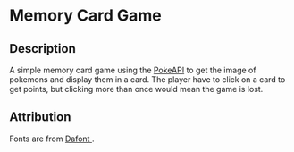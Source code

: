 # Memory Card Game
## Description
A simple memory card game using the <a href="https://pokeapi.co/">PokeAPI</a> to get the image of pokemons and display them in a card. The player have to click on a card to get points, but clicking more than once would mean the game is lost. 

## Attribution
Fonts are from <a href="https://www.dafont.com/">Dafont </a>.

